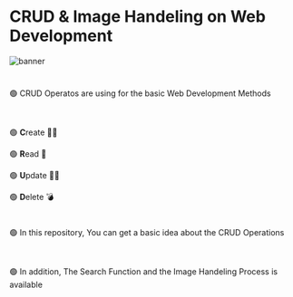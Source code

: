 # CRUD & Image Handeling on Web Development

![banner](https://socialify.git.ci/Randula98/CRUD-on-Web-Development/image?description=1&font=Source%20Code%20Pro&forks=1&language=1&name=1&owner=1&pattern=Floating%20Cogs&stargazers=1&theme=Dark)

# 

<p>🟢 CRUD Operatos are using for the basic Web Development Methods</p><br>

<p>🟢 <strong>C</strong>reate ✍🏻</p>
<p>🟢 <strong>R</strong>ead 📖</p>
<p>🟢 <strong>U</strong>pdate ✍🏼</p>
<p>🟢 <strong>D</strong>elete 💣</p>

#

<p>🟢 In this repository, You can get a basic idea about the CRUD Operations</p><br>
<p>🟢 In addition, The Search Function and the Image Handeling Process is available</p><br>

